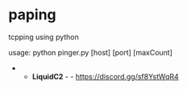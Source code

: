 # paping
tcpping using python

usage: python pinger.py [host] [port] [maxCount]


- -  __**LiquidC2**__  - -
 https://discord.gg/sf8YstWqR4

